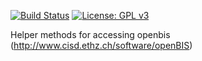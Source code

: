 [![Build Status](https://qbic-intranet.am10.uni-tuebingen.de/jenkins/buildStatus/icon?job=openbisclient)](https://qbic-intranet.am10.uni-tuebingen.de/jenkins/job/openbisclient/) [![License: GPL v3](https://img.shields.io/badge/License-GPL%20v3-blue.svg)](http://www.gnu.org/licenses/gpl-3.0)

Helper methods for accessing openbis (http://www.cisd.ethz.ch/software/openBIS)
